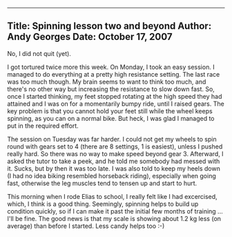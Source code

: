 -----
Title:  Spinning lesson two and beyond
Author: Andy Georges
Date: October 17, 2007
-----







No, I did not quit (yet).


I got tortured twice more this week. On Monday, I took an easy session.
I managed to do everything at a pretty high resistance setting. The last
race was too much though. My brain seems to want to think too much, and
there's no other way but increasing the resistance to slow down fast.
So, once I started thinking, my feet stopped rotating at the high speed
they had attained and I was on for a momentarily bumpy ride, until I
raised gears. The key problem is that you cannot hold your feet still
while the wheel keeps spinning, as you can on a normal bike. But heck, I
was glad I managed to put in the required effort.


The session on Tuesday was far harder. I could not get my wheels to spin
round with gears set to 4 (there are 8 settings, 1 is easiest), unless I
pushed really hard. So there was no way to make speed beyond gear 3.
Afterward, I asked the tutor to take a peek, and he told me somebody had
messed with it. Sucks, but by then it was too late. I was also told to
keep my heels down (I had no idea biking resembled horseback riding),
especially when going fast, otherwise the leg muscles tend to tensen up
and start to hurt.


This morning when I rode Elias to school, I really felt like I had
excercised, which, I think is a good thing. Seemingly, spinning helps to
build up condition quickly, so if I can make it past the initial few
months of training ... I'll be fine. The good news is that my scale is
showing about 1.2 kg less (on average) than before I started. Less candy
helps too :-)




